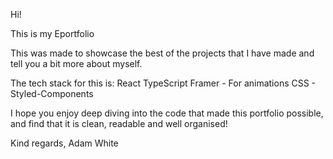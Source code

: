 Hi!

This is my Eportfolio

This was made to showcase the best of the projects that I have made and tell you a bit more about myself.

The tech stack for this is:
React
TypeScript
Framer - For animations
CSS - Styled-Components

I hope you enjoy deep diving into the code that made this portfolio possible, and find that it is clean, readable and well organised!




Kind regards,
Adam White
